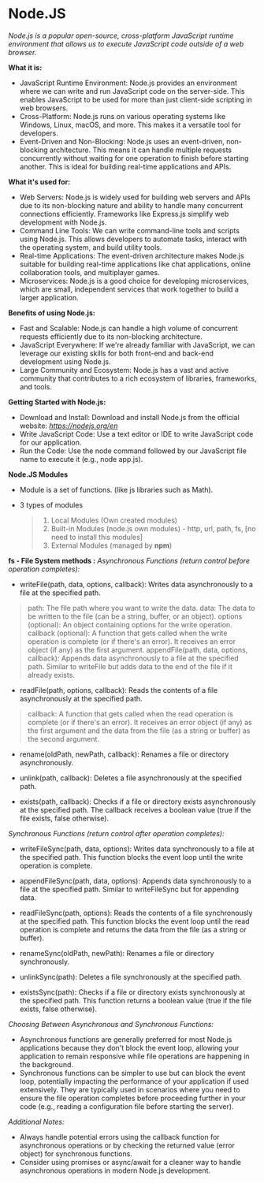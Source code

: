 # Node.JS

*Node.js is a popular open-source, cross-platform JavaScript runtime environment that allows us to execute JavaScript code outside of a web browser.*

**What it is:**

- JavaScript Runtime Environment: Node.js provides an environment where we can write and run JavaScript code on the server-side. This enables JavaScript to be used for more than just client-side scripting in web browsers.
- Cross-Platform: Node.js runs on various operating systems like Windows, Linux, macOS, and more. This makes it a versatile tool for developers.
- Event-Driven and Non-Blocking: Node.js uses an event-driven, non-blocking architecture. This means it can handle multiple requests concurrently without waiting for one operation to finish before starting another. This is ideal for building real-time applications and APIs.

**What it's used for:**

- Web Servers: Node.js is widely used for building web servers and APIs due to its non-blocking nature and ability to handle many concurrent connections efficiently. Frameworks like Express.js simplify web development with Node.js.
- Command Line Tools: We can write command-line tools and scripts using Node.js. This allows developers to automate tasks, interact with the operating system, and build utility tools.
- Real-time Applications: The event-driven architecture makes Node.js suitable for building real-time applications like chat applications, online collaboration tools, and multiplayer games.
- Microservices: Node.js is a good choice for developing microservices, which are small, independent services that work together to build a larger application.

**Benefits of using Node.js:**

- Fast and Scalable: Node.js can handle a high volume of concurrent requests efficiently due to its non-blocking architecture.
- JavaScript Everywhere: If we're already familiar with JavaScript, we can leverage our existing skills for both front-end and back-end development using Node.js.
- Large Community and Ecosystem: Node.js has a vast and active community that contributes to a rich ecosystem of libraries, frameworks, and tools.

**Getting Started with Node.js:**

- Download and Install: Download and install Node.js from the official website: *https://nodejs.org/en*
- Write JavaScript Code: Use a text editor or IDE to write JavaScript code for our application.
- Run the Code: Use the node command followed by our JavaScript file name to execute it (e.g., node app.js).

**Node.JS Modules**
- Module is a set of functions. (like js libraries such as Math).
- 3 types of modules

  > 1. Local Modules (Own created modules)
  > 2. Built-in Modules (node.js own modules) - http, url, path, fs, [no need to install this modules]
  > 3. External Modules (managed by **npm**)

**fs - File System methods :**
*Asynchronous Functions (return control before operation completes):*

- writeFile(path, data, options, callback): Writes data asynchronously to a file at the specified path.

> path: The file path where you want to write the data.
> data: The data to be written to the file (can be a string, buffer, or an object).
> options (optional): An object containing options for the write operation.
> callback (optional): A function that gets called when the write operation is complete (or if there's an error). It receives an error object (if any) as the first argument.
> appendFile(path, data, options, callback): Appends data asynchronously to a file at the specified path. Similar to writeFile but adds data to the end of the file if it already exists.

- readFile(path, options, callback): Reads the contents of a file asynchronously at the specified path.

> callback: A function that gets called when the read operation is complete (or if there's an error). It receives an error object (if any) as the first argument and the data from the file (as a string or buffer) as the second argument.

- rename(oldPath, newPath, callback): Renames a file or directory asynchronously.

- unlink(path, callback): Deletes a file asynchronously at the specified path.

- exists(path, callback): Checks if a file or directory exists asynchronously at the specified path. The callback receives a boolean value (true if the file exists, false otherwise).

*Synchronous Functions (return control after operation completes):*

- writeFileSync(path, data, options): Writes data synchronously to a file at the specified path. This function blocks the event loop until the write operation is complete.

- appendFileSync(path, data, options): Appends data synchronously to a file at the specified path. Similar to writeFileSync but for appending data.

- readFileSync(path, options): Reads the contents of a file synchronously at the specified path. This function blocks the event loop until the read operation is complete and returns the data from the file (as a string or buffer).

- renameSync(oldPath, newPath): Renames a file or directory synchronously.

- unlinkSync(path): Deletes a file synchronously at the specified path.

- existsSync(path): Checks if a file or directory exists synchronously at the specified path. This function returns a boolean value (true if the file exists, false otherwise).

*Choosing Between Asynchronous and Synchronous Functions:*

- Asynchronous functions are generally preferred for most Node.js applications because they don't block the event loop, allowing your application to remain responsive while file operations are happening in the background.
- Synchronous functions can be simpler to use but can block the event loop, potentially impacting the performance of your application if used extensively. They are typically used in scenarios where you need to ensure the file operation completes before proceeding further in your code (e.g., reading a configuration file before starting the server).
  
*Additional Notes:*

- Always handle potential errors using the callback function for asynchronous operations or by checking the returned value (error object) for synchronous functions.
- Consider using promises or async/await for a cleaner way to handle asynchronous operations in modern Node.js development.
